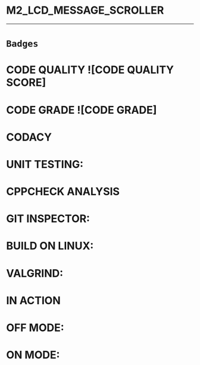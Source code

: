 # M2_LCD_MESSAGE_SCROLLER
-----------------------------------------------------------
# `Badges`
# CODE QUALITY ![CODE QUALITY SCORE]
# CODE GRADE ![CODE GRADE]

# CODACY

# UNIT TESTING:

# CPPCHECK ANALYSIS

# GIT INSPECTOR:

# BUILD ON LINUX:

# VALGRIND:

# IN ACTION

# OFF MODE:

# ON MODE:
